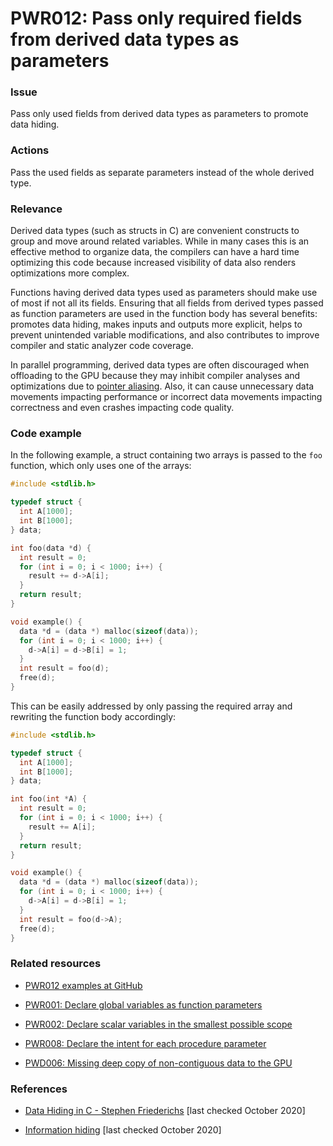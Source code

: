 # PWR012: Pass only required fields from derived data types as parameters

### Issue

Pass only used fields from derived data types as parameters to promote data
hiding.

### Actions

Pass the used fields as separate parameters instead of the whole derived type.

### Relevance

Derived data types (such as structs in C) are convenient constructs to group and
move around related variables. While in many cases this is an effective method
to organize data, the compilers can have a hard time optimizing this code
because increased visibility of data also renders optimizations more complex.

Functions having derived data types used as parameters should make use of most
if not all its fields. Ensuring that all fields from derived types passed as
function parameters are used in the function body has several benefits: promotes
data hiding, makes inputs and outputs more explicit, helps to prevent unintended
variable modifications, and also contributes to improve compiler and static
analyzer code coverage.

In parallel programming, derived data types are often discouraged when
offloading to the GPU  because they may inhibit compiler analyses and
optimizations due to [pointer aliasing](/Glossary/Pointer-aliasing.md). Also, it
can cause unnecessary data movements impacting performance or incorrect data
movements impacting correctness and even crashes impacting code quality.

### Code example

In the following example, a struct containing two arrays is passed to the `foo`
function, which only uses one of the arrays:

```c
#include <stdlib.h>

typedef struct {
  int A[1000];
  int B[1000];
} data;

int foo(data *d) {
  int result = 0;
  for (int i = 0; i < 1000; i++) {
    result += d->A[i];
  }
  return result;
}

void example() {
  data *d = (data *) malloc(sizeof(data));
  for (int i = 0; i < 1000; i++) {
    d->A[i] = d->B[i] = 1;
  }
  int result = foo(d);
  free(d);
}
```

This can be easily addressed by only passing the required array and rewriting
the function body accordingly:

```c
#include <stdlib.h>

typedef struct {
  int A[1000];
  int B[1000];
} data;

int foo(int *A) {
  int result = 0;
  for (int i = 0; i < 1000; i++) {
    result += A[i];
  }
  return result;
}

void example() {
  data *d = (data *) malloc(sizeof(data));
  for (int i = 0; i < 1000; i++) {
    d->A[i] = d->B[i] = 1;
  }
  int result = foo(d->A);
  free(d);
}
```

### Related resources

* [PWR012 examples at GitHub](/Checks/PWR012)

* [PWR001: Declare global variables as function parameters](/Checks/PWR001/README.md)

* [PWR002: Declare scalar variables in the smallest possible scope](/Checks/PWR002/README.md)

* [PWR008: Declare the intent for each procedure parameter](/Checks/PWR008/README.md)

* [PWD006: Missing deep copy of non-contiguous data to the GPU](/Checks/PWD006/README.md)

### References

* [Data Hiding in C - Stephen Friederichs](https://www.embeddedrelated.com/showarticle/166.php)
[last checked October 2020]

* [Information hiding](https://en.wikipedia.org/wiki/Information_hiding)
[last checked October 2020]
